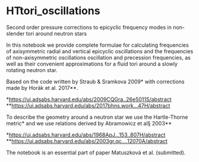 # HTtori_oscillations
Second order pressure corrections to epicyclic frequency modes in non-slender tori around neutron stars

In this notebook we provide complete formulae for calculating frequencies of axisymmetric radial and vertical epicyclic oscillations and the frequencies of non-axisymmetric oscillations oscillation and precession frequencies, as well as their convenient approximations for a fluid tori around a slowly rotating neutron star.

Based on the code written by  Straub & Sramkova 2009* with corrections made by Horák et al. 2017**.

*https://ui.adsabs.harvard.edu/abs/2009CQGra..26e5011S/abstract
**https://ui.adsabs.harvard.edu/abs/2017bhns.work...47H/abstract

To describe the geometry around a neutron star we use the Hartle-Thorne metric* and we use relations derived by Abramowicz et al§ 2003**

*https://ui.adsabs.harvard.edu/abs/1968ApJ...153..807H/abstract
**https://ui.adsabs.harvard.edu/abs/2003gr.qc....12070A/abstract


The notebook is an essential part of paper Matuszková et al. (submitted).
